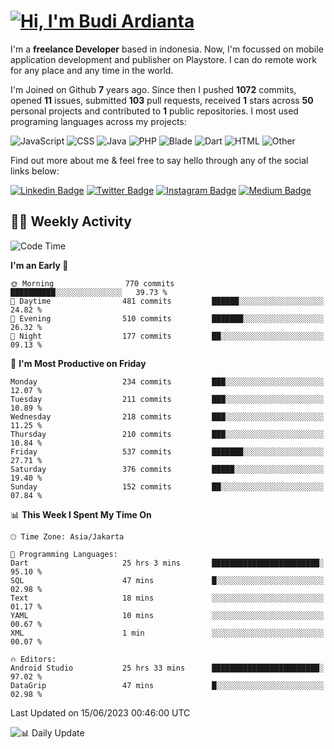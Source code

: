 # [![Hi, I'm Budi Ardianta](https://readme-typing-svg.herokuapp.com?size=24&vCenter=true&lines=%F0%9F%91%8B+Hi%2C+I'm+Budi+Ardianta+;%F0%9F%92%BB+Android+And+Web+Developer+)](https://git.io/typing-svg)

I'm a **freelance Developer** based in indonesia. Now, I'm focussed on mobile application development and publisher on Playstore. I can do remote work for any place and any time in the world.

I'm Joined on Github **7** years ago. Since then I pushed **1072** commits, opened **11** issues, submitted **103** pull requests, received **1** stars across **50** personal projects and contributed to **1** public repositories.
I most used programing languages across my projects:

![JavaScript](https://img.shields.io/badge/-JavaScript-%23f1e05a?style=flat&logo=JavaScript&logoColor=white)
![CSS](https://img.shields.io/badge/-CSS-%23563d7c?style=flat&logo=CSS&logoColor=white)
![Java](https://img.shields.io/badge/-Java-%23b07219?style=flat&logo=Java&logoColor=white)
![PHP](https://img.shields.io/badge/-PHP-%234F5D95?style=flat&logo=PHP&logoColor=white)
![Blade](https://img.shields.io/badge/-Blade-%23f7523f?style=flat&logo=Blade&logoColor=white)
![Dart](https://img.shields.io/badge/-Dart-%2300B4AB?style=flat&logo=Dart&logoColor=white)
![HTML](https://img.shields.io/badge/-HTML-%23e34c26?style=flat&logo=HTML&logoColor=white)
![Other](https://img.shields.io/badge/-Other-%23ededed?style=flat&logo=Other&logoColor=white)

Find out more about me & feel free to say hello through any of the social links below:

[![Linkedin Badge](https://img.shields.io/badge/-budiardianata-blue?style=flat&logo=Linkedin&logoColor=white&link=https://www.linkedin.com/in/budiardianata/)](https://www.linkedin.com/in/budiardianata/)
[![Twitter Badge](https://img.shields.io/badge/-budiardianata-%231DA1F2.svg?style=flat&logo=twitter&logoColor=white&link=https://www.twitter.com/budiardianata)](https://www.linkedin.com/in/budiardianata/)
[![Instagram Badge](https://img.shields.io/badge/-budiardianata-purple?style=flat&logo=instagram&logoColor=white&link=https://instagram.com/budiardianata/)](https://instagram.com/budiardianata)
[![Medium Badge](https://img.shields.io/badge/-@budiardianata-%2312100E.svg?style=flat&logo=Medium&logoColor=white&link=https://medium.com/@budiardianata/)](https://medium.com/@budiardianata)

## 👨‍💻 Weekly Activity
<!--START_SECTION:waka-->
![Code Time](http://img.shields.io/badge/Code%20Time-1%2C785%20hrs%2018%20mins-blue)

**I'm an Early 🐤** 

```text
🌞 Morning                770 commits         ██████████░░░░░░░░░░░░░░░   39.73 % 
🌆 Daytime                481 commits         ██████░░░░░░░░░░░░░░░░░░░   24.82 % 
🌃 Evening                510 commits         ███████░░░░░░░░░░░░░░░░░░   26.32 % 
🌙 Night                  177 commits         ██░░░░░░░░░░░░░░░░░░░░░░░   09.13 % 
```
📅 **I'm Most Productive on Friday** 

```text
Monday                   234 commits         ███░░░░░░░░░░░░░░░░░░░░░░   12.07 % 
Tuesday                  211 commits         ███░░░░░░░░░░░░░░░░░░░░░░   10.89 % 
Wednesday                218 commits         ███░░░░░░░░░░░░░░░░░░░░░░   11.25 % 
Thursday                 210 commits         ███░░░░░░░░░░░░░░░░░░░░░░   10.84 % 
Friday                   537 commits         ███████░░░░░░░░░░░░░░░░░░   27.71 % 
Saturday                 376 commits         █████░░░░░░░░░░░░░░░░░░░░   19.40 % 
Sunday                   152 commits         ██░░░░░░░░░░░░░░░░░░░░░░░   07.84 % 
```


📊 **This Week I Spent My Time On** 

```text
🕑︎ Time Zone: Asia/Jakarta

💬 Programming Languages: 
Dart                     25 hrs 3 mins       ████████████████████████░   95.10 % 
SQL                      47 mins             █░░░░░░░░░░░░░░░░░░░░░░░░   02.98 % 
Text                     18 mins             ░░░░░░░░░░░░░░░░░░░░░░░░░   01.17 % 
YAML                     10 mins             ░░░░░░░░░░░░░░░░░░░░░░░░░   00.67 % 
XML                      1 min               ░░░░░░░░░░░░░░░░░░░░░░░░░   00.07 % 

🔥 Editors: 
Android Studio           25 hrs 33 mins      ████████████████████████░   97.02 % 
DataGrip                 47 mins             █░░░░░░░░░░░░░░░░░░░░░░░░   02.98 % 
```


 Last Updated on 15/06/2023 00:46:00 UTC
<!--END_SECTION:waka-->

![📊 Daily Update](https://github.com/budiardianata/budiardianata/actions/workflows/update-activity.yml/badge.svg)
